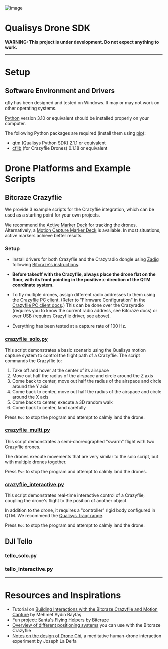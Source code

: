![image](https://user-images.githubusercontent.com/1661078/163686559-87f00b77-9b04-444e-9a92-92bcfabddd26.png)

# Qualisys Drone SDK

**WARNING: This project is under development. Do not expect anything to work.**

<!-- an entry point for students, researchers, engineers, artists, and designers to start tracking and flying drones using a Qualisys motion capture system. -->

---

<!-- # Box Contents

- 2x Bitcraze Crazyflie Drones
- 1x Bitcraze Antenna
- 2x Bitcraze Spare Parts Bundle
- 2x Qualisys x Bitcraze Active Marker Deck

--- -->

# Setup

## Software Environment and Drivers

qfly has been designed and tested on Windows. It may or may not work on other operating systems.

[Python](https://www.python.org/) version 3.10 or equivalent should be installed properly on your computer.

The following Python packages are required (install them using [pip](https://pypi.org/project/pip/)):

- [qtm](https://github.com/qualisys/qualisys_python_sdk) (Qualisys Python SDK) 2.1.1 or equivalent
- [cflib](https://github.com/bitcraze/crazyflie-lib-python) (for Crazyflie Drones) 0.1.18 or equivalent

# Drone Platforms and Example Scripts

## Bitcraze Crazyflie

We provide 3 example scripts for the Crazyflie integration, which can be used as a starting point for your own projects.

We recommend the [Active Marker Deck](https://store.bitcraze.io/collections/decks/products/active-marker-deck) for tracking the drones. Alternatively, a [Motion Capture Marker Deck](https://store.bitcraze.io/collections/decks/products/motion-capture-marker-deck) is available. In most situations, active markers achieve better results.

### Setup

- Install drivers for both Crazyflie and the Crazyradio dongle using [Zadig](https://zadig.akeo.ie/) following [Bitcraze's instructions](https://www.bitcraze.io/documentation/repository/crazyradio-firmware/master/building/usbwindows/).

- **Before takeoff with the Crazyflie, always place the drone flat on the floor, with its front pointing in the positive x-direction of the QTM coordinate system.**

- To fly multiple drones, assign different radio addresses to them using the [Crazyflie PC client](https://github.com/bitcraze/crazyflie-clients-python). (Refer to "Firmware Configuration" in the [Crazyflie PC client docs](https://www.bitcraze.io/documentation/repository/crazyflie-clients-python/master/userguides/userguide_client/).) This can be done over the Crazyradio (requires you to know the current radio address, see Bitcraze docs) or over USB (requires Crazyflie driver, see above).

- Everything has been tested at a capture rate of 100 Hz.

### [crazyflie_solo.py](crazyflie_solo.py)

This script demonstrates a basic scenario using the Qualisys motion capture system to control the flight path of a Crazyflie. The script commands the Crazyflie to:

1. Take off and hover at the center of its airspace
2. Move out half the radius of the airspace and circle around the Z axis
3. Come back to center, move out half the radius of the airspace and circle around the Y axis
4. Come back to center, move out half the radius of the airspace and circle around the X axis
5. Come back to center, execute a 3D random walk
6. Come back to center, land carefully

Press `Esc` to stop the program and attempt to calmly land the drone. 

### [crazyflie_multi.py](crazyflie_dual.py)

This script demonstrates a semi-choreographed "swarm" flight with two Crazyflie drones.

The drones execute movements that are very similar to the solo script, but with multiple drones together.

Press `Esc` to stop the program and attempt to calmly land the drones. 

### [crazyflie_interactive.py](crazyflie_interactive.py)

This script demonstrates real-time interactive control of a Crazyflie, coupling the drone's flight to the position of another object.

In addition to the drone, it requires a "controller" rigid body configured in QTM. We recommend the [Qualisys Traqr range](https://www.qualisys.com/accessories/traqr/).

Press `Esc` to stop the program and attempt to calmly land the drone. 


## DJI Tello

### tello_solo.py

### tello_interactive.py

---

# Resources and Inspirations

- Tutorial on [Building Interactions with the Bitcraze Crazyflie and Motion Capture](https://www.baytas.net/blog/crazyflie) by Mehmet Aydın Baytaş
- Fun project: [Santa's Flying Helpers](https://www.bitcraze.io/2021/12/santas-flying-helpers/) by Bitcraze
- [Overview of different positioning systems](https://www.bitcraze.io/2021/05/positioning-system-overview/) you can use with the Bitcraze Crazyflie
- [Notes on the design of Drone Chi](https://www.bitcraze.io/2019/12/designing-dronechi/), a meditative human-drone interaction experiment by Joseph La Delfa

